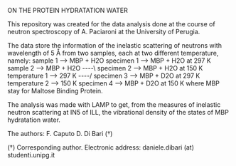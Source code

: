 ON THE PROTEIN HYDRATATION WATER

This repository was created for the data analysis done at the course of neutron spectroscopy of A. Paciaroni at the University of Perugia. 

The data store the information of the inelastic scattering of neutrons with wavelength of 5 Å from two samples, each at two different temperature, namely:
    sample 1 --> MBP + H2O						specimen 1 --> MBP + H2O at 297 K
    sample 2 --> MBP + H2O			----\		specimen 2 --> MBP + H2O at 150 K
    temperature 1 --> 297 K 		----/		specimen 3 --> MBP + D2O at 297 K
    temperature 2 --> 150 K						specimen 4 --> MBP + D2O at 150 K
where MBP stay for Maltose Binding Protein.

The analysis was made with LAMP to get, from the measures of inelastic neutron scattering at IN5 of ILL, the vibrational density of the states of MBP hydratation water.


The authors:
F. Caputo 
D. Di Bari (†)


(†) Corresponding author. 
	Electronic address: daniele.dibari (at) studenti.unipg.it

